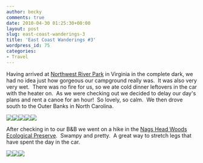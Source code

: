 ```yaml
---
author: becky
comments: true
date: 2010-04-30 01:25:30+00:00
layout: post
slug: east-coast-wanderings-3
title: 'East Coast Wanderings #3'
wordpress_id: 75
categories:
- Travel
---
```


Having arrived at [Northwest River Park](http://www.chesapeake.va.us/services/depart/park-rec/nwrp/index.shtml) in Virginia in the complete dark, we had no idea just how gorgeous our campground really was.  It was also very very wet.  There was no fire for us, so we ate cold dinner leftovers in the car with the heater on.  As we were checking out we decided to delay our day's plans and rent a canoe for an hour!  So lovely, so calm.  We then drove south to the Outer Banks in North Carolina.   




[![](http://beta.beckyjenson.com/wp-content/uploads/2010/04/blog-April10-00014.jpg)](http://beta.beckyjenson.com/wp-content/uploads/2010/04/blog-April10-00014.jpg)[![](http://beta.beckyjenson.com/wp-content/uploads/2010/04/blog-April10-00044.jpg)](http://beta.beckyjenson.com/wp-content/uploads/2010/04/blog-April10-00044.jpg)[![](http://beta.beckyjenson.com/wp-content/uploads/2010/04/blog-April10-00024.jpg)](http://beta.beckyjenson.com/wp-content/uploads/2010/04/blog-April10-00024.jpg)[![](http://beta.beckyjenson.com/wp-content/uploads/2010/04/blog-April10-00034.jpg)](http://beta.beckyjenson.com/wp-content/uploads/2010/04/blog-April10-00034.jpg)[![](http://beta.beckyjenson.com/wp-content/uploads/2010/04/blog-April10-00054.jpg)](http://beta.beckyjenson.com/wp-content/uploads/2010/04/blog-April10-00054.jpg)




After checking in to our B&B we went on a hike in the [Nags Head Woods Ecological Preserve](http://www.nature.org/wherewework/northamerica/states/northcarolina/preserves/art5618.html).  Swampy and pretty.  A great way to stretch legs that have spent the day in the car.




[![](http://beta.beckyjenson.com/wp-content/uploads/2010/04/blog-April10-00064.jpg)](http://beta.beckyjenson.com/wp-content/uploads/2010/04/blog-April10-00064.jpg)[![](http://beta.beckyjenson.com/wp-content/uploads/2010/04/blog-April10-00072.jpg)](http://beta.beckyjenson.com/wp-content/uploads/2010/04/blog-April10-00072.jpg)[![](http://beta.beckyjenson.com/wp-content/uploads/2010/04/blog-April10-00082.jpg)](http://beta.beckyjenson.com/wp-content/uploads/2010/04/blog-April10-00082.jpg)
